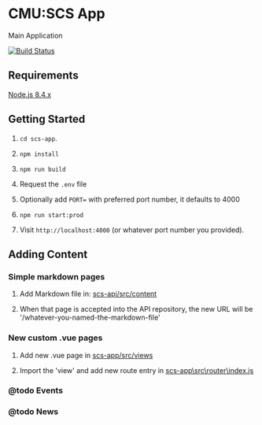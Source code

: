 
# CMU:SCS App
Main Application

[![Build Status](https://travis-ci.org/SchoolofComputerScience/scs-app.svg?branch=master)](https://travis-ci.org/SchoolofComputerScience/scs-app)

## Requirements
[Node.js 8.4.x](https://nodejs.org/en/)

## Getting Started

1. `cd scs-app`.

2. `npm install`

3. `npm run build`

4. Request the `.env` file

5. Optionally add `PORT=` with preferred port number, it defaults to 4000

6. `npm run start:prod`

7. Visit `http://localhost:4000` (or whatever port number you provided).

## Adding Content

### Simple markdown pages
1. Add Markdown file in: [scs-api/src/content](https://github.com/SchoolofComputerScience/scs-api/tree/master/src/content)

2. When that page is accepted into the API repository, the new URL will be '/whatever-you-named-the-markdown-file'

### New custom .vue pages
1. Add new .vue page in [scs-app/src/views](https://github.com/SchoolofComputerScience/scs-app/tree/master/src/views)

2. Import the 'view' and add new route entry in [scs-app\src\router\index.js](https://github.com/SchoolofComputerScience/scs-app/blob/master/src/router/index.js)

### @todo Events

### @todo News
